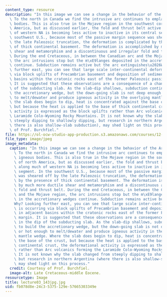 ```yaml
---
content_type: resource
description: "In this image we can see a change in the behavior of the Arc environment.\
  \ To the north in Canada we find the intrusive arc continues to emplace large igneous\
  \ bodies. This is also true in the Mojave region in the southwest corner of north\
  \ America, but as discussed earlier, the fold and thrust belt active along much\
  \ of western NA is becoming less active to inactive in its central segment. In the\
  \ southwest U.S., because most of the passive margin sequence was sheared off by\
  \ the late Paleozoic truncation, the deformation is complicated by the presence\
  \ of thick continental basement. The deformation is accomplished by much more ductile\
  \ shear and metamorphism and a discontinuous and irregular fold and thrust belt.\
  \ During the end Cretaceous, in between the Canadian arc and the Mojave region,\
  \ the arc intrusions stop but the m\xE9langes deposited in the accretionary wedges\
  \ continue. Subduction remains active but the arc extinguishes\u2026Why? Looking\
  \ further east, you can see that large scale inter-continental deformation is occurring\
  \ via block uplifts of Precambrian basement and deposition of sediments in adjacent\
  \ basins within the cratonic rocks east of the former Paleozoic passive margin.\
  \ It is suggested that these observations are a consequence of a change in the dip\
  \ of the subducting slab. As the slab-dip shallows, subduction continues to build\
  \ the accretionary wedge, but the down-going slab is not deep enough or hot enough\
  \ to melt/dewater and produce igneous activity in the overlying mantle wedge. Where\
  \ the slab does begin to dip, heat is concentrated against the base of the crust,\
  \ but because the heat is applied to the base of thick continental crust, the deformational\
  \ activity is expressed as the block uplifts rather than Arc volcanics forming the\
  \ Laramide Colo-Wyoming Rocky Mountains. It is not known why the slab changed from\
  \ steeply dipping to shallowly dipping, but research in northern Argentina (where\
  \ there is also shallow-slab subduction), may shed light on this process. Courtesy\
  \ of Prof. Burchfiel."
file: https://ol-ocw-studio-app-production.s3.amazonaws.com/courses/12-114-field-geology-i-fall-2005/fb078d8e24c35375129e57665303349e_lecture03_143jpg.jpg
file_type: image/jpeg
image_metadata:
  caption: "In this image we can see a change in the behavior of the Arc environment.\
    \ To the north in Canada we find the intrusive arc continues to emplace large\
    \ igneous bodies. This is also true in the Mojave region in the southwest corner\
    \ of north America, but as discussed earlier, the fold and thrust belt active\
    \ along much of western NA is becoming less active to inactive in its central\
    \ segment. In the southwest U.S., because most of the passive margin sequence\
    \ was sheared off by the late Paleozoic truncation, the deformation is complicated\
    \ by the presence of thick continental basement. The deformation is accomplished\
    \ by much more ductile shear and metamorphism and a discontinuous and irregular\
    \ fold and thrust belt. During the end Cretaceous, in between the Canadian arc\
    \ and the Mojave region, the arc intrusions stop but the m\xE9langes deposited\
    \ in the accretionary wedges continue. Subduction remains active but the arc extinguishes\u2026\
    Why? Looking further east, you can see that large scale inter-continental deformation\
    \ is occurring via block uplifts of Precambrian basement and deposition of sediments\
    \ in adjacent basins within the cratonic rocks east of the former Paleozoic passive\
    \ margin. It is suggested that these observations are a consequence of a change\
    \ in the dip of the subducting slab. As the slab-dip shallows, subduction continues\
    \ to build the accretionary wedge, but the down-going slab is not deep enough\
    \ or hot enough to melt/dewater and produce igneous activity in the overlying\
    \ mantle wedge. Where the slab does begin to dip, heat is concentrated against\
    \ the base of the crust, but because the heat is applied to the base of thick\
    \ continental crust, the deformational activity is expressed as the block uplifts\
    \ rather than Arc volcanics forming the Laramide Colo-Wyoming Rocky Mountains.\
    \ It is not known why the slab changed from steeply dipping to shallowly dipping,\
    \ but research in northern Argentina (where there is also shallow-slab subduction),\
    \ may shed light on this process."
  credit: Courtesy of Prof. Burchfiel.
  image-alt: Late Cretaceous-middle Eocene.
resourcetype: Image
title: lecture03_143jpg.jpg
uid: fb078d8e-24c3-5375-129e-57665303349e
---
```


